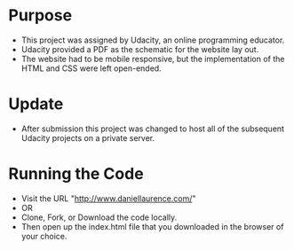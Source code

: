 # Purpose
- This project was assigned by Udacity, an online programming educator.
- Udacity provided a PDF as the schematic for the website lay out.
- The website had to be mobile responsive, but the implementation of the HTML and CSS were left open-ended.

# Update
- After submission this project was changed to host all of the subsequent Udacity projects on a private server.

# Running the Code
- Visit the URL "http://www.daniellaurence.com/"
- OR 
- Clone, Fork, or Download the code locally.
- Then open up the index.html file that you downloaded in the browser of your choice.
